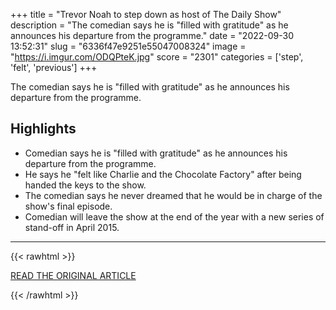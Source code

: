 +++
title = "Trevor Noah to step down as host of The Daily Show"
description = "The comedian says he is \"filled with gratitude\" as he announces his departure from the programme."
date = "2022-09-30 13:52:31"
slug = "6336f47e9251e55047008324"
image = "https://i.imgur.com/ODQPteK.jpg"
score = "2301"
categories = ['step', 'felt', 'previous']
+++

The comedian says he is \"filled with gratitude\" as he announces his departure from the programme.

## Highlights

- Comedian says he is "filled with gratitude" as he announces his departure from the programme.
- He says he "felt like Charlie and the Chocolate Factory" after being handed the keys to the show.
- The comedian says he never dreamed that he would be in charge of the show's final episode.
- Comedian will leave the show at the end of the year with a new series of stand-off in April 2015.

---

{{< rawhtml >}}
  <p class="article-category">
    <a target="_blank" href="https://www.bbc.com/news/entertainment-arts-63084082">READ THE ORIGINAL ARTICLE</a>
  </p>
{{< /rawhtml >}}
